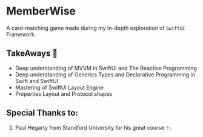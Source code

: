 # MemberWise
A card-matching game made during my in-depth exploration of `SwiftUI` Framework.

## TakeAways 🚀

- Deep understanding of MVVM in SwiftUI and The Reactive Programming
- Deep understanding of Generics Types and Declarative Programming in Swift and SwiftUI
- Mastering of SwiftUI Layout Engine
- Properties Layout and Protocol shapes
## Special Thanks to:

1. Paul Hegarty from Standford University for his great course ✨.
